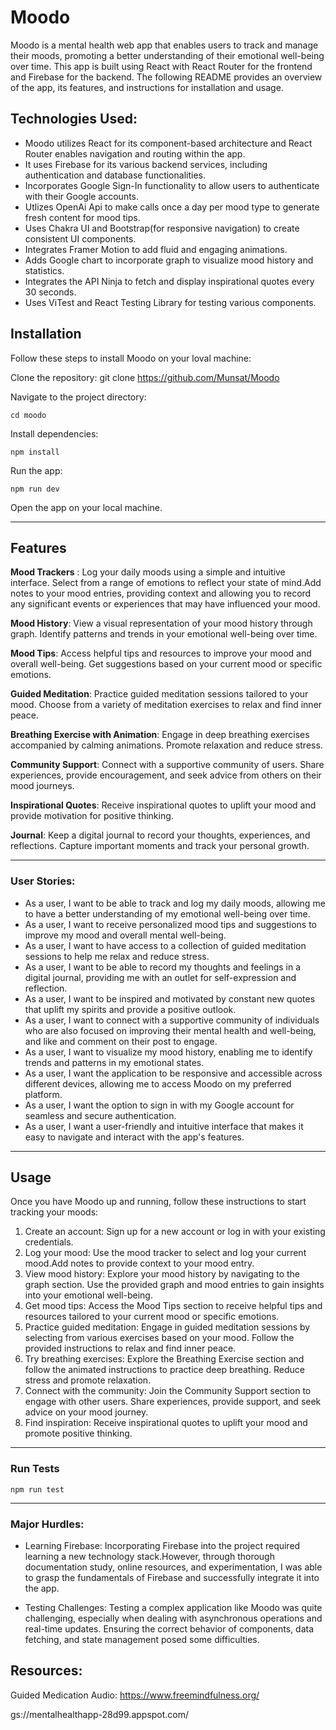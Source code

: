 # Moodo
Moodo is a mental health web app that enables users to track and manage their moods, promoting a better understanding of their emotional well-being over time. This app is built using React with React Router for the frontend and Firebase for the backend. The following README provides an overview of the app, its features, and instructions for installation and usage.

## Technologies Used:

- Moodo utilizes React for its component-based architecture and React Router enables navigation and routing within the app.
- It uses Firebase for its various backend services, including authentication and database functionalities.
- Incorporates Google Sign-In functionality to allow users to authenticate with their Google accounts. 
- Utlizes OpenAi Api to make calls once a day per mood type to generate fresh content for mood tips.
- Uses Chakra UI and Bootstrap(for responsive navigation) to create consistent UI components.
- Integrates Framer Motion to add fluid and engaging animations.
- Adds Google chart to incorporate graph to visualize mood history and statistics.
- Integrates the API Ninja to fetch and display inspirational quotes every 30 seconds.
- Uses ViTest and React Testing Library for testing various components.



## Installation
Follow these steps to install Moodo on your loval machine:

Clone the repository: git clone https://github.com/Munsat/Moodo


Navigate to the project directory: 
``` 
cd moodo
```
Install dependencies: 
```
npm install
```
Run the app: 
```
npm run dev
```
Open the app on your local machine.

---


## Features
**Mood Trackers** : Log your daily moods using a simple and intuitive interface. Select from a range of emotions to reflect your state of mind.Add notes to your mood entries, providing context and allowing you to record any significant events or experiences that may have influenced your mood.

**Mood History**: View a visual representation of your mood history through graph. Identify patterns and trends in your emotional well-being over time. 

**Mood Tips**: Access helpful tips and resources to improve your mood and overall well-being. Get suggestions based on your current mood or specific emotions.

**Guided Meditation**: Practice guided meditation sessions tailored to your mood. Choose from a variety of meditation exercises to relax and find inner peace.

**Breathing Exercise with Animation**: Engage in deep breathing exercises accompanied by calming animations. Promote relaxation and reduce stress.

**Community Support**: Connect with a supportive community of users. Share experiences, provide encouragement, and seek advice from others on their mood journeys.

**Inspirational Quotes**: Receive inspirational quotes to uplift your mood and provide motivation for positive thinking.

**Journal**: Keep a digital journal to record your thoughts, experiences, and reflections. Capture important moments and track your personal growth.


---

### User Stories:
- As a user, I want to be able to track and log my daily moods, allowing me to have a better understanding of my emotional well-being over time.
- As a user, I want to receive personalized mood tips and suggestions to improve my mood and overall mental well-being.
- As a user, I want to have access to a collection of guided meditation sessions to help me relax and reduce stress.
- As a user, I want to be able to record my thoughts and feelings in a digital journal, providing me with an outlet for self-expression and reflection.
- As a user, I want to be inspired and motivated by constant new quotes that uplift my spirits and provide a positive outlook.
- As a user, I want to connect with a supportive community of individuals who are also focused on improving their mental health and well-being, and like and comment on their post to engage.
- As a user, I want to  visualize my mood history, enabling me to identify trends and patterns in my emotional states.
- As a user, I want the application to be responsive and accessible across different devices, allowing me to access Moodo on my preferred platform.
- As a user, I want the option to sign in with my Google account for seamless and secure authentication.
- As a user, I want a user-friendly and intuitive interface that makes it easy to navigate and interact with the app's features.

--- 

## Usage
Once you have Moodo up and running, follow these instructions to start tracking your moods:

1. Create an account: Sign up for a new account or log in with your existing credentials.
1. Log your mood: Use the mood tracker to select and log your current mood.Add notes to provide context to your mood entry.
1. View mood history: Explore your mood history by navigating to the graph section. Use the provided graph and mood entries to gain insights into your emotional well-being.
1. Get mood tips: Access the Mood Tips section to receive helpful tips and resources tailored to your current mood or specific emotions.
1. Practice guided meditation: Engage in guided meditation sessions by selecting from various exercises based on your mood. Follow the provided instructions to relax and find inner peace.
1. Try breathing exercises: Explore the Breathing Exercise section and follow the animated instructions to practice deep breathing. Reduce stress and promote relaxation.
1. Connect with the community: Join the Community Support section to engage with other users. Share experiences, provide support, and seek advice on your mood journey.
1. Find inspiration: Receive inspirational quotes to uplift your mood and promote positive thinking.

---

### Run Tests
```
npm run test

```
---

### Major Hurdles:
- Learning Firebase: Incorporating Firebase into the project required learning a new technology stack.However, through thorough documentation study, online resources, and experimentation, I was able to grasp the fundamentals of Firebase and successfully integrate it into the app.

- Testing Challenges: Testing a complex application like Moodo was quite challenging, especially when dealing with asynchronous operations and real-time updates. Ensuring the correct behavior of components, data fetching, and state management posed some difficulties. 


## Resources:
Guided Medication Audio:
https://www.freemindfulness.org/

gs://mentalhealthapp-28d99.appspot.com/